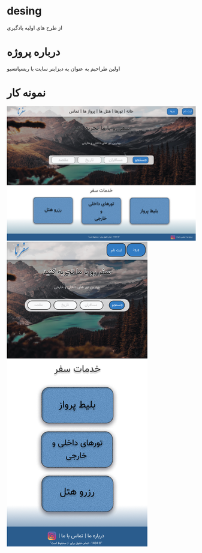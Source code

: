 # desing
از طرح های اولیه یادگیری
# درباره پروژه 
اولین طراحیم به عنوان یه دیزاینر سایت
با ریسپانسیو
# نمونه کار
![دسکتاپ](دسکتاپ.png)
![موبایل](موبایل.png)
